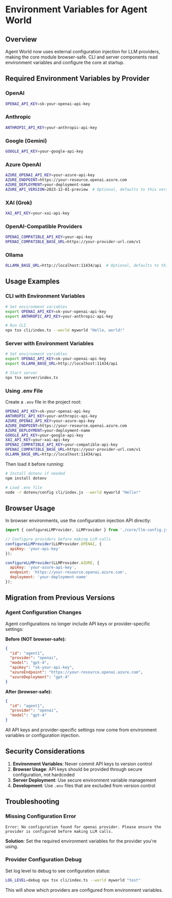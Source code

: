 # Environment Variables for Agent World

## Overview
Agent World now uses external configuration injection for LLM providers, making the core module browser-safe. CLI and server components read environment variables and configure the core at startup.

## Required Environment Variables by Provider

### OpenAI
```bash
OPENAI_API_KEY=sk-your-openai-api-key
```

### Anthropic
```bash
ANTHROPIC_API_KEY=your-anthropic-api-key
```

### Google (Gemini)
```bash
GOOGLE_API_KEY=your-google-api-key
```

### Azure OpenAI
```bash
AZURE_OPENAI_API_KEY=your-azure-api-key
AZURE_ENDPOINT=https://your-resource.openai.azure.com
AZURE_DEPLOYMENT=your-deployment-name
AZURE_API_VERSION=2023-12-01-preview  # Optional, defaults to this version
```

### XAI (Grok)
```bash
XAI_API_KEY=your-xai-api-key
```

### OpenAI-Compatible Providers
```bash
OPENAI_COMPATIBLE_API_KEY=your-api-key
OPENAI_COMPATIBLE_BASE_URL=https://your-provider-url.com/v1
```

### Ollama
```bash
OLLAMA_BASE_URL=http://localhost:11434/api  # Optional, defaults to this URL
```

## Usage Examples

### CLI with Environment Variables
```bash
# Set environment variables
export OPENAI_API_KEY=sk-your-openai-api-key
export ANTHROPIC_API_KEY=your-anthropic-api-key

# Run CLI
npx tsx cli/index.ts --world myworld "Hello, world!"
```

### Server with Environment Variables
```bash
# Set environment variables
export OPENAI_API_KEY=sk-your-openai-api-key
export OLLAMA_BASE_URL=http://localhost:11434/api

# Start server
npx tsx server/index.ts
```

### Using .env File
Create a `.env` file in the project root:
```bash
OPENAI_API_KEY=sk-your-openai-api-key
ANTHROPIC_API_KEY=your-anthropic-api-key
AZURE_OPENAI_API_KEY=your-azure-api-key
AZURE_ENDPOINT=https://your-resource.openai.azure.com
AZURE_DEPLOYMENT=your-deployment-name
GOOGLE_API_KEY=your-google-api-key
XAI_API_KEY=your-xai-api-key
OPENAI_COMPATIBLE_API_KEY=your-compatible-api-key
OPENAI_COMPATIBLE_BASE_URL=https://your-provider-url.com/v1
OLLAMA_BASE_URL=http://localhost:11434/api
```

Then load it before running:
```bash
# Install dotenv if needed
npm install dotenv

# Load .env file
node -r dotenv/config cli/index.js --world myworld "Hello!"
```

## Browser Usage
In browser environments, use the configuration injection API directly:

```javascript
import { configureLLMProvider, LLMProvider } from './core/llm-config.js';

// Configure providers before making LLM calls
configureLLMProvider(LLMProvider.OPENAI, {
  apiKey: 'your-api-key'
});

configureLLMProvider(LLMProvider.AZURE, {
  apiKey: 'your-azure-api-key',
  endpoint: 'https://your-resource.openai.azure.com',
  deployment: 'your-deployment-name'
});
```

## Migration from Previous Versions

### Agent Configuration Changes
Agent configurations no longer include API keys or provider-specific settings:

**Before (NOT browser-safe):**
```json
{
  "id": "agent1",
  "provider": "openai",
  "model": "gpt-4",
  "apiKey": "sk-your-api-key",
  "azureEndpoint": "https://your-resource.openai.azure.com",
  "azureDeployment": "gpt-4"
}
```

**After (browser-safe):**
```json
{
  "id": "agent1", 
  "provider": "openai",
  "model": "gpt-4"
}
```

All API keys and provider-specific settings now come from environment variables or configuration injection.

## Security Considerations

1. **Environment Variables**: Never commit API keys to version control
2. **Browser Usage**: API keys should be provided through secure configuration, not hardcoded
3. **Server Deployment**: Use secure environment variable management
4. **Development**: Use `.env` files that are excluded from version control

## Troubleshooting

### Missing Configuration Error
```
Error: No configuration found for openai provider. Please ensure the provider is configured before making LLM calls.
```

**Solution**: Set the required environment variables for the provider you're using.

### Provider Configuration Debug
Set log level to debug to see configuration status:
```bash
LOG_LEVEL=debug npx tsx cli/index.ts --world myworld "test"
```

This will show which providers are configured from environment variables.
